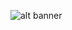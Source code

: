 ![alt banner](https://raw.githubusercontent.com/mikolajwichrowski/launchd-cli/WIP_E2/launchd-cli-banner.png)
